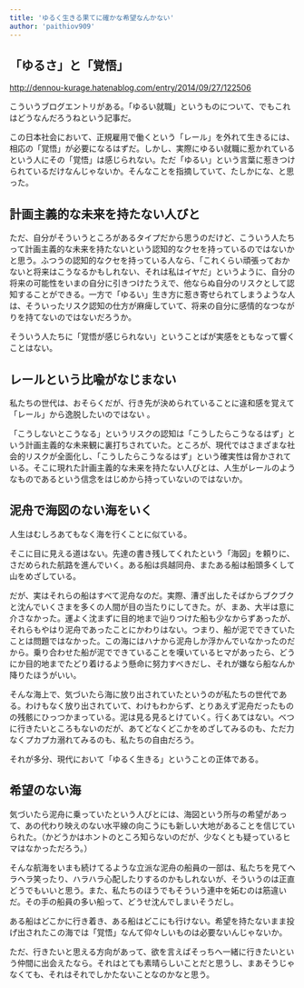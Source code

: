 ```yaml
---
title: 'ゆるく生きる果てに確かな希望なんかない'
author: 'paithiov909'
---
```


## 「ゆるさ」と「覚悟」

http://dennou-kurage.hatenablog.com/entry/2014/09/27/122506

こういうブログエントリがある。「ゆるい就職」というものについて、でもこれはどうなんだろうねという記事だ。

この日本社会において、正規雇用で働くという「レール」を外れて生きるには、相応の「覚悟」が必要になるはずだ。しかし、実際にゆるい就職に惹かれているという人にその「覚悟」は感じられない。ただ「ゆるい」という言葉に惹きつけられているだけなんじゃないか。そんなことを指摘していて、たしかにな、と思った。

## 計画主義的な未来を持たない人びと

ただ、自分がそういうところがあるタイプだから思うのだけど、こういう人たちって計画主義的な未来を持たないという認知的なクセを持っているのではないかと思う。ふつうの認知的なクセを持っている人なら、「これくらい頑張っておかないと将来はこうなるかもしれない、それは私はイヤだ」というように、自分の将来の可能性をいまの自分に引きつけたうえで、他ならぬ自分のリスクとして認知することができる。一方で「ゆるい」生き方に惹き寄せられてしまうような人は、そういったリスク認知の仕方が麻痺していて、将来の自分に感情的なつながりを持てないのではないだろうか。

そういう人たちに「覚悟が感じられない」ということばが実感をともなって響くことはない。

## レールという比喩がなじまない

私たちの世代は、おそらくだが、行き先が決められていることに違和感を覚えて「レール」から逸脱したいのではない 。

「こうしないとこうなる」というリスクの認知は「こうしたらこうなるはず」という計画主義的な未来観に裏打ちされていた。ところが、現代ではさまざまな社会的リスクが全面化し、「こうしたらこうなるはず」という確実性は脅かされている。そこに現れた計画主義的な未来を持たない人びとは、人生がレールのようなものであるという信念をはじめから持っていないのではないか。

## 泥舟で海図のない海をいく

人生はむしろあてもなく海を行くことに似ている。

そこに目に見える道はない。先達の書き残してくれたという「海図」を頼りに、さだめられた航路を進んでいく。ある船は呉越同舟、またある船は船頭多くして山をめざしている。

だが、実はそれらの船はすべて泥舟なのだ。実際、漕ぎ出したそばからブクブクと沈んでいくさまを多くの人間が目の当たりにしてきた。が、まあ、大半は意に介さなかった。運よく沈まずに目的地まで辿りつけた船も少なからずあったが、それらもやはり泥舟であったことにかわりはない。つまり、船が泥でできていたことは問題ではなかった。この海にはハナから泥舟しか浮かんでいなかったのだから。乗り合わせた船が泥でできていることを嘆いているヒマがあったら、どうにか目的地までたどり着けるよう懸命に努力すべきだし、それが嫌なら船なんか降りたほうがいい。

そんな海上で、気づいたら海に放り出されていたというのが私たちの世代である。わけもなく放り出されていて、わけもわからず、とりあえず泥舟だったものの残骸にひっつかまっている。泥は見る見るとけていく。行くあてはない。べつに行きたいところもないのだが、あてどなくどこかをめざしてみるのも、ただ力なくプカプカ溺れてみるのも、私たちの自由だろう。

それが多分、現代において「ゆるく生きる」ということの正体である。

## 希望のない海

気づいたら泥舟に乗っていたという人びとには、海図という所与の希望があって、あの代わり映えのない水平線の向こうにも新しい大地があることを信じていられた。（かどうかはホントのところ知らないのだが、少なくとも疑っているヒマはなかっただろう。）

そんな航海をいまも続けてるような立派な泥舟の船員の一部は、私たちを見てヘラヘラ笑ったり、ハラハラ心配したりするのかもしれないが、そういうのは正直どうでもいいと思う。また、私たちのほうでもそういう連中を妬むのは筋違いだ。その手の船員の多い船って、どうせ沈んでしまいそうだし。

ある船はどこかに行き着き、ある船はどこにも行けない。希望を持たないまま投げ出されたこの海では「覚悟」なんて仰々しいものは必要ないんじゃないか。

ただ、行きたいと思える方向があって、欲を言えばそっちへ一緒に行きたいという仲間に出会えたなら。それはとても素晴らしいことだと思うし、まあそうじゃなくても、それはそれでしかたないことなのかなと思う。

